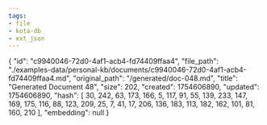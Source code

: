 ```yaml
---
tags:
- file
- kota-db
- ext_json
---
```

{
  "id": "c9940046-72d0-4af1-acb4-fd74409ffaa4",
  "file_path": "./examples-data/personal-kb/documents/c9940046-72d0-4af1-acb4-fd74409ffaa4.md",
  "original_path": "/generated/doc-048.md",
  "title": "Generated Document 48",
  "size": 202,
  "created": 1754606890,
  "updated": 1754606890,
  "hash": [
    30,
    242,
    63,
    173,
    166,
    5,
    117,
    91,
    55,
    139,
    233,
    147,
    169,
    175,
    116,
    88,
    123,
    209,
    25,
    7,
    41,
    17,
    206,
    136,
    183,
    113,
    182,
    162,
    101,
    81,
    160,
    210
  ],
  "embedding": null
}